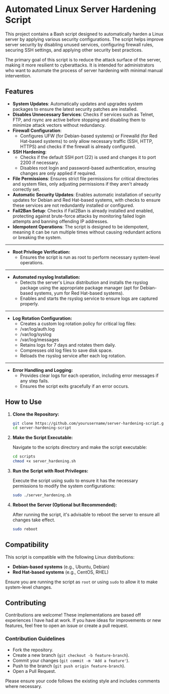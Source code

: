 # Automated Linux Server Hardening Script

This project contains a Bash script designed to automatically harden a Linux server by applying various security configurations. The script helps improve server security by disabling unused services, configuring firewall rules, securing SSH settings, and applying other security best practices.

The primary goal of this script is to reduce the attack surface of the server, making it more resilient to cyberattacks. It is intended for administrators who want to automate the process of server hardening with minimal manual intervention.

## Features

- **System Updates**: Automatically updates and upgrades system packages to ensure the latest security patches are installed.
- **Disables Unnecessary Services**: Checks if services such as Telnet, FTP, and rsync are active before stopping and disabling them to minimize attack vectors without redundancy.
- **Firewall Configuration**:
  - Configures UFW (for Debian-based systems) or Firewalld (for Red Hat-based systems) to only allow necessary traffic (SSH, HTTP, HTTPS) and checks if the firewall is already configured.
- **SSH Hardening**:
  - Checks if the default SSH port (22) is used and changes it to port 2200 if necessary.
  - Disables root login and password-based authentication, ensuring changes are only applied if required.
- **File Permissions**: Ensures strict file permissions for critical directories and system files, only adjusting permissions if they aren't already correctly set.
- **Automatic Security Updates**: Enables automatic installation of security updates for Debian and Red Hat-based systems, with checks to ensure these services are not redundantly installed or configured.
- **Fail2Ban Setup**: Checks if Fail2Ban is already installed and enabled, protecting against brute-force attacks by monitoring failed login attempts and banning offending IP addresses.
- **Idempotent Operations**: The script is designed to be idempotent, meaning it can be run multiple times without causing redundant actions or breaking the system.
---
- **Root Privilege Verification:**
  - Ensures the script is run as root to perform necessary system-level operations.
---
- **Automated rsyslog Installation:**
  - Detects the server's Linux distribution and installs the rsyslog package using the appropriate package manager (apt for Debian-based systems, yum for Red Hat-based systems).
  - Enables and starts the rsyslog service to ensure logs are captured properly.
---
- **Log Rotation Configuration:**
  - Creates a custom log rotation policy for critical log files:
  - /var/log/auth.log
  - /var/log/syslog
  - /var/log/messages
  - Retains logs for 7 days and rotates them daily.
  - Compresses old log files to save disk space.
  - Reloads the rsyslog service after each log rotation.
---
- **Error Handling and Logging:**
  - Provides clear logs for each operation, including error messages if any step fails.
  - Ensures the script exits gracefully if an error occurs.

## How to Use

1. **Clone the Repository:**

   ```bash
   git clone https://github.com/yourusername/server-hardening-script.git
   cd server-hardening-script

   ```

2. **Make the Script Executable:**

    Navigate to the scripts directory and make the script executable:

    ```bash
    cd scripts
    chmod +x server_hardening.sh
    ```

3. **Run the Script with Root Privileges:**

    Execute the script using sudo to ensure it has the necessary permissions to modify the system configurations:
    
    ```bash
    sudo ./server_hardening.sh
    ```

4. **Reboot the Server (Optional but Recommended):**

    After running the script, it's advisable to reboot the server to ensure all changes take effect.

    ```bash
    sudo reboot
    ```

## Compatibility

This script is compatible with the following Linux distributions:

- **Debian-based systems** (e.g., Ubuntu, Debian)
- **Red Hat-based systems** (e.g., CentOS, RHEL)

Ensure you are running the script as `root` or using `sudo` to allow it to make system-level changes.

## Contributing

Contributions are welcome! These implementations are based off experiences I have had at work. If you have ideas for improvements or new features, feel free to open an issue or create a pull request.

### Contribution Guidelines

- Fork the repository.
- Create a new branch (`git checkout -b feature-branch`).
- Commit your changes (`git commit -m 'Add a feature'`).
- Push to the branch (`git push origin feature-branch`).
- Open a Pull Request.

Please ensure your code follows the existing style and includes comments where necessary.



